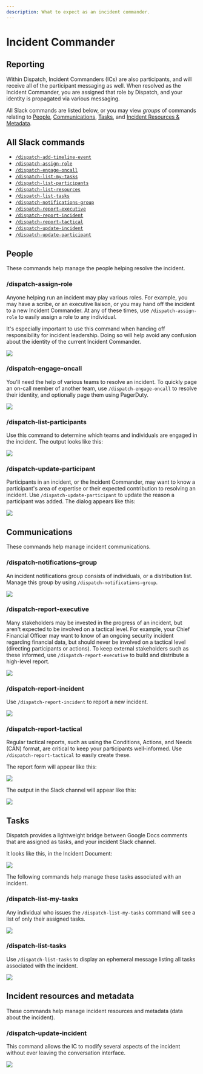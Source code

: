 ```yaml
---
description: What to expect as an incident commander.
---
```


# Incident Commander

## Reporting

Within Dispatch, Incident Commanders \(ICs\) are also participants, and will receive all of the participant messaging as well. When resolved as the Incident Commander, you are assigned that role by Dispatch, and your identity is propagated via various messaging.

All Slack commands are listed below, or you may view _groups_ of commands relating to [People](#people), [Communications](#communications), [Tasks](#tasks), and [Incident Resources & Metadata](#incident-resources-and-metadata).

## All Slack commands
* [`/dispatch-add-timeline-event`](#%2Fdispatch-add-timeline-event)
* [`/dispatch-assign-role`](#%2Fdispatch-assign-role)
* [`/dispatch-engage-oncall`](#%2Fdispatch-engage-oncall)
* [`/dispatch-list-my-tasks`](#%2Fdispatch-list-my-tasks)
* [`/dispatch-list-participants`](#%2Fdispatch-list-participants)
* [`/dispatch-list-resources`](#%2Fdispatch-list-resources)
* [`/dispatch-list-tasks`](#%2Fdispatch-list-tasks)
* [`/dispatch-notifications-group`](#%2Fdispatch-notifications-group)
* [`/dispatch-report-executive`](#%2Fdispatch-report-executive)
* [`/dispatch-report-incident`](#%2Fdispatch-report-incident)
* [`/dispatch-report-tactical`](#%2Fdispatch-report-tactical)
* [`/dispatch-update-incident`](#%2Fdispatch-update-incident)
* [`/dispatch-update-participant`](#%2Fdispatch-update-participant)

## People
These commands help manage the people helping resolve the incident.

### /dispatch-assign-role
Anyone helping run an incident may play various roles. For example, you may have a scribe, or an executive liaison, or you may hand off the incident to a new Incident Commander. At any of these times, use `/dispatch-assign-role` to easily assign a role to any individual.

It's especially important to use this command when handing off responsibility for incident leadership. Doing so will help avoid any confusion about the identity of the current Incident Commander.

![](../.gitbook/assets/slack-conversation-assign-role.png)

### /dispatch-engage-oncall
You'll need the help of various teams to resolve an incident. To quickly page an on-call member of another team, use `/dispatch-engage-oncall` to resolve their identity, and optionally page them using PagerDuty.

![](../.gitbook/assets/slack-conversation-engage-oncall.png)


### /dispatch-list-participants
Use this command to determine which teams and individuals are engaged in the incident. The output looks like this:

![](../.gitbook/assets/slack-conversation-list-participants.png)


### /dispatch-update-participant
Participants in an incident, or the Incident Commander, may want to know a participant's area of expertise or their expected contribution to resolving an incident. Use `/dispatch-update-participant` to update the reason a participant was added. The dialog appears like this:

![](../.gitbook/assets/slack-conversation-update-participant.png)

## Communications
These commands help manage incident communications.

### /dispatch-notifications-group
An incident notifications group consists of individuals, or a distribution list. Manage this group by using `/dispatch-notifications-group`.

![](../.gitbook/assets/slack-conversation-notifications-group.png)

### /dispatch-report-executive
Many stakeholders may be invested in the progress of an incident, but aren't expected to be involved on a tactical level. For example, your Chief Financial Officer may want to know of an ongoing security incident regarding financial data, but should never be involved on a tactical level (directing participants or actions). To keep external stakeholders such as these informed, use `/dispatch-report-executive` to build and distribute a high-level report.

![](../.gitbook/assets/slack-conversation-report-executive.png)

### /dispatch-report-incident
Use `/dispatch-report-incident` to report a new incident.

![](../.gitbook/assets/slack-conversation-report-incident.png)

### /dispatch-report-tactical
Regular tactical reports, such as using the Conditions, Actions, and Needs (CAN) format, are critical to keep your participants well-informed. Use `/dispatch-report-tactical` to easily create these.

The report form will appear like this:

![](../.gitbook/assets/slack-conversation-status-report.png)

The output in the Slack channel will appear like this:

![](../.gitbook/assets/slack-conversation-status-report-response.png)

## Tasks
Dispatch provides a lightweight bridge between Google Docs comments that are assigned as tasks, and your incident Slack channel.

It looks like this, in the Incident Document:

![](../.gitbook/assets/google-docs-task-comment.png)

The following commands help manage these tasks associated with an incident.

### /dispatch-list-my-tasks
Any individual who issues the `/dispatch-list-my-tasks` command will see a list of only their assigned tasks.

![](../.gitbook/assets/slack-conversation-list-my-tasks.png)

### /dispatch-list-tasks
Use `/dispatch-list-tasks` to display an ephemeral message listing all tasks associated with the incident.

![](../.gitbook/assets/slack-conversation-list-tasks.png)

## Incident resources and metadata
These commands help manage incident resources and metadata (data about the incident).

### /dispatch-update-incident
This command allows the IC to modify several aspects of the incident without ever leaving the conversation interface.

![](../.gitbook/assets/slack-conversation-edit-incident.png)

